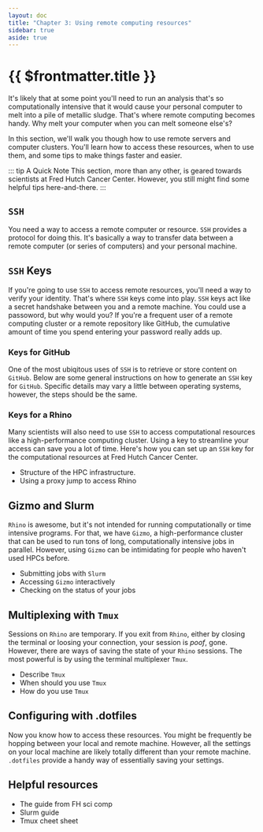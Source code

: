 ```yaml
---
layout: doc
title: "Chapter 3: Using remote computing resources"
sidebar: true
aside: true
---
```


# {{ $frontmatter.title }}

It's likely that at some point you'll need to run an analysis that's so computationally intensive that it would cause your personal computer to melt into a pile of metallic sludge. That's where remote computing becomes handy. Why melt your computer when you can melt someone else's?

In this section, we'll walk you though how to use remote servers and computer clusters. You'll learn how to access these resources, when to use them, and some tips to make things faster and easier.

::: tip A Quick Note
This section, more than any other, is geared towards scientists at Fred Hutch Cancer Center. However, you still might find some helpful tips here-and-there.
:::

## `SSH`

You need a way to access a remote computer or resource. `SSH` provides a protocol for doing this. It's basically a way to transfer data between a remote computer (or series of computers) and your personal machine.

## `SSH` Keys

If you're going to use `SSH` to access remote resources, you'll need a way to verify your identity. That's where `SSH` keys come into play. `SSH` keys act like a secret handshake between you and a remote machine. You could use a passoword, but why would you? If you're a frequent user of a remote computing cluster or a remote repository like GitHub, the cumulative amount of time you spend entering your password really adds up.

### Keys for GitHub

One of the most ubiqitous uses of `SSH` is to retrieve or store content on `GitHub`. Below are some general instructions on how to generate an `SSH` key for `GitHub`. Specific details may vary a little between operating systems, however, the steps should be the same.

### Keys for a Rhino

Many scientists will also need to use `SSH` to access computational resources like a high-performance computing cluster. Using a key to streamline your access can save you a lot of time. Here's how you can set up an `SSH` key for the computational resources at Fred Hutch Cancer Center.

- Structure of the HPC infrastructure.
- Using a proxy jump to access Rhino

## Gizmo and Slurm

`Rhino` is awesome, but it's not intended for running computationally or time intensive programs. For that, we have `Gizmo`, a high-performance cluster that can be used to run tons of long, computationally intensive jobs in parallel. However, using `Gizmo` can be intimidating for people who haven't used HPCs before.

- Submitting jobs with `Slurm`
- Accessing `Gizmo` interactively
- Checking on the status of your jobs

## Multiplexing with `Tmux`

Sessions on `Rhino` are temporary. If you exit from `Rhino`, either by closing the terminal or loosing your connection, your session is _poof_, gone. However, there are ways of saving the state of your `Rhino` sessions. The most powerful is by using the terminal multiplexer `Tmux`.

- Describe `Tmux`
- When should you use `Tmux`
- How do you use `Tmux`

## Configuring with .dotfiles

Now you know how to access these resources. You might be frequently be hopping between your local and remote machine. However, all the settings on your local machine are likely totally different than your remote machine. `.dotfiles` provide a handy way of essentially saving your settings.

## Helpful resources

- The guide from FH sci comp
- Slurm guide
- Tmux cheet sheet
